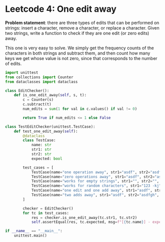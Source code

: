 # Leetcode 4: One edit away


**Problem statement**: there are three types of edits that can be performed on strings: insert a character, remove a character, or replace a character. Given two strings, write a function to check if they are one edit (or zero edits) away.

This one is very easy to solve. We simply get the frequency counts of the characters in both strings and subtract them, and then count how many keys we get whose value is not zero, since that corresponds to the number of edits.

```python
import unittest
from collections import Counter
from dataclasses import dataclass

class EditChecker():
    def is_one_edit_away(self, s, t):
        c = Counter(s)
        c.subtract(t)
        num_edits = sum(1 for val in c.values() if val != 0)

        return True if num_edits <= 1 else False

class TestEditChecker(unittest.TestCase):
    def test_one_edit_away(self):
        @dataclass
        class TestCase:
            name: str
            str1: str
            str2: str
            expected: bool

        test_cases = [
            TestCase(name="one operation away", str1="asdf", str2="asdfg", expected=True),
            TestCase(name="zero operations away", str1="asdf", str2="asdf", expected=True),
            TestCase(name="works for empty strings", str1="", str2="", expected=True),
            TestCase(name="works for random characters", str1="123 -kj", str2="12 -kj", expected=True),
            TestCase(name="one edit and one add away", str1="asdf", str2="sdt", expected=False),
            TestCase(name="two adds away", str1="asdf", str2="asdfgh", expected=False),
        ]

        checker = EditChecker()
        for tc in test_cases:
            res = checker.is_one_edit_away(tc.str1, tc.str2)
            self.assertEqual(res, tc.expected, msg=f"[{tc.name}] - expected {tc.expected}, but got {res}")

if __name__ == "__main__":
    unittest.main()
```
